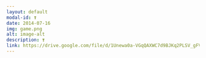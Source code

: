 ```yaml
---
layout: default
modal-id: ❣
date: 2014-07-16
img: game.png
alt: image-alt
description: ❣
link: https://drive.google.com/file/d/1Unewa0a-VGqQAXWC7d9BJKq2PLSV_gFV/view?usp=sharing
---
```

